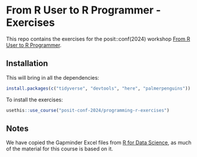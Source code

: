 # From R User to R Programmer - Exercises

This repo contains the exercises for the posit::conf(2024) workshop [From R User to R Programmer](https://posit-conf-2024.github.io/programming-r/).

## Installation

This will bring in all the dependencies:

```r
install.packages(c("tidyverse", "devtools", "here", "palmerpenguins"))
```

To install the exercises:

```r
usethis::use_course("posit-conf-2024/programming-r-exercises")
```

## Notes

We have copied the Gapminder Excel files from [R for Data Science](https://github.com/hadley/r4ds/tree/main/data/gapminder), as much of the material for this course is based on it.
